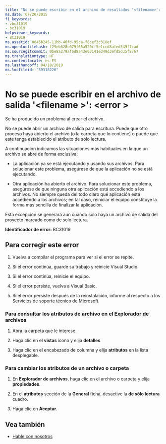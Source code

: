 ```yaml
---
title: "No se puede escribir en el archivo de resultados '<filename>': <error>"
ms.date: 07/20/2015
f1_keywords:
- vbc31019
- bc31019
helpviewer_keywords:
- BC31019
ms.assetid: 0845b245-11bb-46fd-95ca-f6cef3c318ef
ms.openlocfilehash: f29eb628c079f65a520cf5e1ccd8afed549f7cad
ms.sourcegitcommit: 0be8a279af6d8a43e03141e349d3efd5d35f8767
ms.translationtype: HT
ms.contentlocale: es-ES
ms.lasthandoff: 04/18/2019
ms.locfileid: "59318226"
---
```

# <a name="unable-to-write-to-output-file-filename-error"></a>No se puede escribir en el archivo de salida '\<filename >': \<error >
Se ha producido un problema al crear el archivo.  
  
 No se puede abrir un archivo de salida para escritura. Puede que otro proceso haya abierto el archivo (o la carpeta que lo contiene) o puede que este tenga establecido el atributo de solo lectura.  
  
 A continuación indicamos las situaciones más habituales en la que un archivo se abre de forma exclusiva:  
  
-   La aplicación ya se está ejecutando y usando sus archivos. Para solucionar este problema, asegúrese de que la aplicación no se está ejecutando.  
  
-   Otra aplicación ha abierto el archivo. Para solucionar este problema, asegúrese de que ninguna otra aplicación está accediendo a los archivos. No siempre queda del todo claro qué aplicación está accediendo a los archivos; en tal caso, reiniciar el equipo constituye la forma más sencilla de finalizar la aplicación.  
  
 Esta excepción se generará aun cuando solo haya un archivo de salida del proyecto marcado como de solo lectura.  
  
 **Identificador de error:** BC31019  
  
## <a name="to-correct-this-error"></a>Para corregir este error  
  
1. Vuelva a compilar el programa para ver si el error se repite.  
  
2. Si el error continúa, guarde su trabajo y reinicie Visual Studio.  
  
3. Si el error continúa, reinicie el equipo.  
  
4. Si el error persiste, vuelva a Visual Basic.  
  
5. Si el error persiste después de la reinstalación, informe al respecto a los Servicios de soporte técnico de Microsoft.  
  
### <a name="to-check-file-attributes-in-file-explorer"></a>Para consultar los atributos de archivo en el Explorador de archivos  
  
1. Abra la carpeta que le interese.  
  
2. Haga clic en el **vistas** icono y elija **detalles**.  
  
3. Haga clic en el encabezado de columna y elija **atributos** en la lista desplegable.  
  
### <a name="to-change-the-attributes-of-a-file-or-folder"></a>Para cambiar los atributos de un archivo o carpeta  
  
1. En **Explorador de archivos**, haga clic en el archivo o carpeta y elija **propiedades**.  
  
2. En el **atributos** sección de la **General** ficha, desactive la **de sólo lectura** cuadro.  
  
3. Haga clic en **Aceptar**.  
  
## <a name="see-also"></a>Vea también

- [Hable con nosotros](/visualstudio/ide/talk-to-us)
